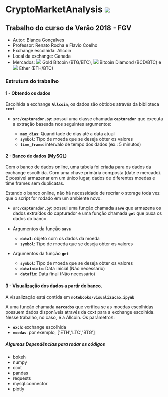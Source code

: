 # CryptoMarketAnalysis  ![](https://www.allcoin.com/Content/image/allcoin_logo02.png)
## Trabalho do curso de Verão 2018 - FGV

  - Autor: Bianca Gonçalves
  - Professor: Renato Rocha e Flavio Coelho
  - Exchange escolhida: Allcoin
  - Local da exchange: Canada
  - Mercados: ![](https://o56yv98bm.qnssl.com/coin_BTG.png?imageView2/2/w/19) Gold Bitcoin (BTG/BTC), ![](https://o56yv98bm.qnssl.com/coin_BCD.png?imageView2/2/w/19) Bitcoin Diamond (BCD/BTC) e ![](https://o56yv98bm.qnssl.com/coin_ETH.png?imageView2/2/w/19) Ether (ETH/BTC)


### Estrutura do trabalho
 

#### 1 -  Obtendo os dados 
       
Escolhida a exchange **`Allcoin`**, os dados são obtidos através da biblioteca **`ccxt`**

  - **`src/capturador.py`**: possui uma classe chamada **`capturador`** que executa a extração baseada nos seguintes argumentos: 
   
    - **`max_dias`**: Quanditade de dias até a data atual
    - **`symbol`**: Tipo de moeda que se deseja obter os valores
    - **`time_frame`**: intervalo de tempo dos dados (ex.: 5 minutos)


#### 2 -  Banco de dados (MySQL) 

Com o banco de dados online, uma tabela foi criada para os dados da exchange escolhida. Com uma chave primária composta (date e mercado). É possível armazenar em um único lugar, dados de diferentes moedas e time frames sem duplicatas. 

Estando o banco online, não há necessidade de recriar o storage toda vez que o script for rodado em um ambiente novo. 

  - **`src/capturador.py`**: possui uma função chamada **`save`** que armazena os dados extraídos do capturador e uma função chamada **`get`** que puxa os dados do banco. 
  - Argumentos da função **`save`**
    
    - **`data1`**: objeto com os dados da moeda
    - **`symbol`**: Tipo de moeda que se deseja obter os valores
    
  - Argumentos da função **`get`**
    - **`symbol`**: Tipo de moeda que se deseja obter os valores
    - **`datainicio`**: Data inicial (Não necessário)
    - **`datafim`**: Data final (Não necessário)


#### 3 - Visualização dos dados a partir do banco. 
  
A visualização está contida em **`notebooks/visualizacao.ipynb`**


A uma função chamada **`mercados`** que verifica se as moedas escolhidas possuem dados disponíveis através da ccxt para a exchange escolhida. Nesse trabalho, no caso, é a Allcoin. Os parâmetros:
  - **`exch`**: exchange escolhida
  - **`moedas`**: por exemplo, ['ETH','LTC','BTG']

##### Algumas Dependências para rodar os códigos

  - bokeh
  - numpy
  - ccxt
  - pandas
  - requests
  - mysql.connector
  - plotly

